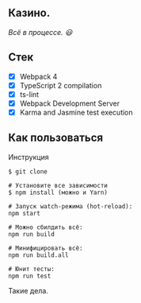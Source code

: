 Казино.
------------------------------
_Всё в процессе. :smiley:_

## Стек

- [x] Webpack 4
- [x] TypeScript 2 compilation
- [x] ts-lint
- [x] Webpack Development Server
- [x] Karma and Jasmine test execution

## Как пользоваться

Инструкция

```
$ git clone

# Установите все зависимости
$ npm install (можно и Yarn)

# Запуск watch-режима (hot-reload):
npm start

# Можно сбилдить всё:
npm run build

# Минифицировать всё:
npm run build.all

# Юнит тесты:
npm run test
```
Такие дела.
